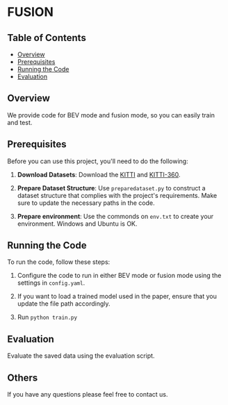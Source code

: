 # FUSION

## Table of Contents
- [Overview](#overview)
- [Prerequisites](#prerequisites)
- [Running the Code](#running-the-code)
- [Evaluation](#evaluation)

## Overview
We provide code for BEV mode and fusion mode, so you can easily train and test.

## Prerequisites
Before you can use this project, you'll need to do the following:

1. **Download Datasets**: Download the [KITTI](https://www.cvlibs.net/datasets/kitti/eval_odometry.php) and [KITTI-360](https://www.cvlibs.net/datasets/kitti-360/download.php).

2. **Prepare Dataset Structure**: Use `preparedataset.py` to construct a dataset structure that complies with the project's requirements. Make sure to update the necessary paths in the code.

3. **Prepare environment**: Use the commonds on `env.txt` to create your environment. Windows and Ubuntu is OK.
 
## Running the Code
To run the code, follow these steps:

1. Configure the code to run in either BEV mode or fusion mode using the settings in `config.yaml`.

2. If you want to load a trained model used in the paper, ensure that you update the file path accordingly.

3. Run `python train.py`


## Evaluation
Evaluate the saved data using the evaluation script.

## Others
If you have any questions please feel free to contact us.